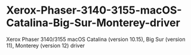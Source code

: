 # Xerox-Phaser-3140-3155-macOS-Catalina-Big-Sur-Monterey-driver
Xerox Phaser 3140/3155 macOS Catalina (version 10.15), Big Sur (version 11), Monterey (version 12) driver
